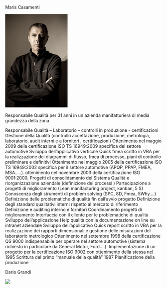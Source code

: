 Maris Casamenti


<img src="https://github.com/Dario66/QuickBaloon/blob/master/img/fotoMaris.jpg" width="200">

Responsabile Qualità per 31 anni in un azienda manifatturiera di media grandezza della zona
                       
Responsabile Qualità – Laboratorio – controlli in produzione - certificazioni
Gestione della Qualità (controllo accettazione, produzione, metrologia, laboratorio, audit interni e a fornitori , certificazioni)
Ottenimento nel maggio 2009 della certificazione ISO TS 16949:2009  specifica del settore automotive
Sviluppo dell’applicativo verticale Quick fmea scritto in VBA per la realizzazione dei diagrammi di flusso, fmea di processo, piani di controllo preliminare e definitivi
Ottenimento nel maggio 2005 della certificazione ISO TS 16949:2002 specifica per il settore automotive (APQP, PPAP, FMEA, MSA…..).
ottenimento nel novembre 2003 della certificazione ISO 9001:2000.
Progetti di consolidamento del Sistema Qualità e riorganizzazione aziendale (definizione dei processi )
Partecipazione a progetti di miglioramento (Lean manifacturing project, kanban, 5 S)
Conoscenza degli strumenti di problem solving (SPC, 8D, Fmea, 5Why….)
Definizione delle problematiche di qualità fin dall’avvio progetto
Definizione degli standard qualitativi interni rispetto al mercato di riferimento
Definizione e auditing interno e fornitori
Coordinamento progetti di miglioramento
Interfaccia con il cliente per le problematiche di qualità
Sviluppo dell’applicazione Help qualità con la documentazione on line su intranet aziendale
Sviluppo dell’applicativo Quick report scritto in VBA per la realizzazione dei rapporti dimensionali e gestione delle misurazioni del laboratorio metrologico
Ottenimento nel settembre 1998 della certificazione QS 9000 indispensabile per operare nel settore automotive (sistema richiesto in particolare da General Motor, Ford….).
Implementazione di un progetto per la certificazione ISO 9002 con ottenimento della stessa nel 1995
Scrittura del primo “manuale della qualità” 1987
Pianificazione della produzione



Dario Grandi


<img src="https://github.com/Dario66/QuickBaloon/blob/master/img/imgprofil.jpg" width="200">
